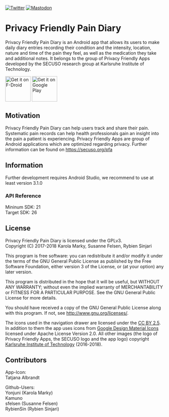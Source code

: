 [![Twitter](https://img.shields.io/badge/twitter-@SECUSOResearch-%231DA1F2.svg?&style=flat-square&logo=twitter&logoColor=1DA1F2)][Twitter]
[![Mastodon](https://img.shields.io/badge/mastodon-@SECUSO__Research@baw%C3%BC.social-%233088D4.svg?&style=flat-square&logo=mastodon&logoColor=3088D4)][Mastodon]

[Mastodon]: https://xn--baw-joa.social/@SECUSO_Research
[Twitter]: https://twitter.com/SECUSOResearch
# Privacy Friendly Pain Diary

Privacy Friendly Pain Diary is an Android app that allows its users to make daily diary entries recording their condition and the intensity, location, nature and time of the pain they feel, as well as the medication they take and additional notes. It belongs to the group of Privacy Friendly Apps developed by the SECUSO research group at Karlsruhe Institute of Technology.

[<img src="https://f-droid.org/badge/get-it-on.png"
      alt="Get it on F-Droid"
      height="80">](https://f-droid.org/packages/org.secuso.privacyfriendlypaindiary/)
[<img src="https://play.google.com/intl/en_us/badges/images/generic/en-play-badge.png"
      alt="Get it on Google Play"
      height="80">](https://play.google.com/store/apps/details?id=org.secuso.privacyfriendlypaindiary)

## Motivation

Privacy Friendly Pain Diary can help users track and share their pain. Systematic pain records can help health professionals gain an insight into the pain a patient is experiencing. Privacy Friendly Apps are group of Android applications which are optimized regarding privacy. Further information can be found on https://secuso.org/pfa

## Information

Further development requires Android Studio, we recommend to use at least version 3.1.0
 
### API Reference

Mininum SDK: 21<br/>
Target SDK: 26 

## License

Privacy Friendly Pain Diary is licensed under the GPLv3.<br/>
Copyright (C) 2017-2018 Karola Marky, Susanne Felsen, Rybien Sinjari

This program is free software: you can redistribute it and/or modify
it under the terms of the GNU General Public License as published by
the Free Software Foundation, either version 3 of the License, or
(at your option) any later version.

This program is distributed in the hope that it will be useful,
but WITHOUT ANY WARRANTY; without even the implied warranty of
MERCHANTABILITY or FITNESS FOR A PARTICULAR PURPOSE.  See the
GNU General Public License for more details.

You should have received a copy of the GNU General Public License
along with this program. If not, see <http://www.gnu.org/licenses/>.

The icons used in the navigation drawer are licensed under the [CC BY 2.5](http://creativecommons.org/licenses/by/2.5/). In addition to them the app uses icons from [Google Design Material Icons](https://design.google.com/icons/index.html) licensed under Apache License Version 2.0. All other images (the logo of Privacy Friendly Apps, the SECUSO logo and the app logo) copyright [Karlsruhe Institute of Technology](https://kit.edu) (2016-2018).

## Contributors

App-Icon: <br />
Tatjana Albrandt<br />

Github-Users: <br />
Yonjuni (Karola Marky)<br />
Kamuno<br/>
sfelsen (Susanne Felsen)<br/>
RybienSin (Rybien Sinjari)




